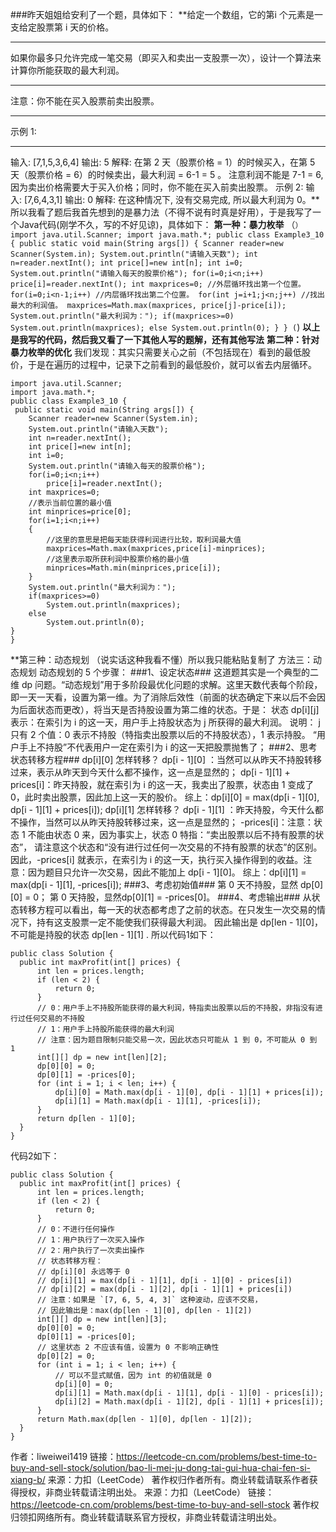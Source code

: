 ###昨天姐姐给安利了一个题，具体如下：
  **给定一个数组，它的第i 个元素是一支给定股票第 i 天的价格。
  ***
  如果你最多只允许完成一笔交易（即买入和卖出一支股票一次），设计一个算法来计算你所能获取的最大利润。
***
  注意：你不能在买入股票前卖出股票。
***
  示例 1:
***
  输入: [7,1,5,3,6,4]
  输出: 5
  解释: 在第 2 天（股票价格 = 1）的时候买入，在第 5 天（股票价格 = 6）的时候卖出，最大利润 = 6-1 = 5 。
  注意利润不能是 7-1 = 6, 因为卖出价格需要大于买入价格；同时，你不能在买入前卖出股票。
  示例 2:
  输入: [7,6,4,3,1]
  输出: 0
  解释: 在这种情况下, 没有交易完成, 所以最大利润为 0。**
  所以我看了题后我首先想到的是暴力法（不得不说有时真是好用），于是我写了一个Java代码(刚学不久，写的不好见谅)，具体如下：
  **第一种：暴力枚举**
  （```）
  import java.util.Scanner;
import java.math.*;
public class Example3_10 {
   public static void main(String args[]) {
	  Scanner reader=new Scanner(System.in);
	  System.out.println("请输入天数");
	  int n=reader.nextInt();
	  int price[]=new int[n];
	  int i=0;
	  System.out.println("请输入每天的股票价格");
	  for(i=0;i<n;i++)
		  price[i]=reader.nextInt();
	  int maxprices=0;
    //外层循环找出第一个位置。
	  for(i=0;i<n-1;i++)
      //内层循环找出第二个位置。
		  for(int j=i+1;j<n;j++)
        //找出最大的利润值。
			  maxprices=Math.max(maxprices, price[j]-price[i]);
	  System.out.println("最大利润为：");
	  if(maxprices>=0)
		  System.out.println(maxprices);
	  else
		  System.out.println(0);
}
}
(```)
  **以上是我写的代码，然后我又看了一下其他人写的题解，还有其他写法**
  **第二种：针对暴力枚举的优化**
  我们发现：其实只需要关心之前（不包括现在）看到的最低股价，于是在遍历的过程中，记录下之前看到的最低股价，就可以省去内层循环。
  ```
  import java.util.Scanner;
import java.math.*;
public class Example3_10 {
   public static void main(String args[]) {
	  Scanner reader=new Scanner(System.in);
	  System.out.println("请输入天数");
	  int n=reader.nextInt();
	  int price[]=new int[n];
	  int i=0;
	  System.out.println("请输入每天的股票价格");
	  for(i=0;i<n;i++)
		  price[i]=reader.nextInt();
	  int maxprices=0;
	  //表示当前位置的最小值
	  int minprices=price[0];
	  for(i=1;i<n;i++)
	  {
		  //这里的意思是把每天能获得利润进行比较，取利润最大值
		  maxprices=Math.max(maxprices,price[i]-minprices);
		  //这里表示取所获利润中股票价格的最小值
	      minprices=Math.min(minprices,price[i]);
	  }
	  System.out.println("最大利润为：");
	  if(maxprices>=0)
		  System.out.println(maxprices);
	  else
		  System.out.println(0);
}
}
```
  **第三种：动态规划
  （说实话这种我看不懂）所以我只能粘贴复制了
  方法三：动态规划
  动态规划的 5 个步骤：
  ###1、设定状态###
  这道题其实是一个典型的二维 dp 问题。“动态规划”用于多阶段最优化问题的求解。这里天数代表每个阶段，即一天一天看，设置为第一维。为了消除后效性（前面的状态确定下来以后不会因为后面状态而更改），将当天是否持股设置为第二维的状态。于是：
  状态 dp[i][j] 表示：在索引为 i 的这一天，用户手上持股状态为 j 所获得的最大利润。
  说明：
  j 只有 2 个值：0 表示不持股（特指卖出股票以后的不持股状态），1 表示持股。
  “用户手上不持股”不代表用户一定在索引为 i 的这一天把股票抛售了；
  ###2、思考状态转移方程###
  dp[i][0] 怎样转移？
  dp[i - 1][0] ：当然可以从昨天不持股转移过来，表示从昨天到今天什么都不操作，这一点是显然的；
  dp[i - 1][1] + prices[i]：昨天持股，就在索引为 i 的这一天，我卖出了股票，状态由 1 变成了 0，此时卖出股票，因此加上这一天的股价。
  综上：dp[i][0] = max(dp[i - 1][0], dp[i - 1][1] + prices[i]);
  dp[i][1] 怎样转移？
  dp[i - 1][1] ：昨天持股，今天什么都不操作，当然可以从昨天持股转移过来，这一点是显然的；
  -prices[i]：注意：状态 1 不能由状态 0 来，因为事实上，状态 0 特指：“卖出股票以后不持有股票的状态”，
  请注意这个状态和“没有进行过任何一次交易的不持有股票的状态”的区别。
  因此，-prices[i] 就表示，在索引为 i 的这一天，执行买入操作得到的收益。注意：因为题目只允许一次交易，因此不能加上 dp[i - 1][0]。
  综上：dp[i][1] = max(dp[i - 1][1], -prices[i]);
  ###3、考虑初始值###
  第 0 天不持股，显然 dp[0][0] = 0；
  第 0 天持股，显然dp[0][1] = -prices[0]。
  ###4、考虑输出###
  从状态转移方程可以看出，每一天的状态都考虑了之前的状态。在只发生一次交易的情况下，持有这支股票一定不能使我们获得最大利润。
  因此输出是 dp[len - 1][0]，不可能是持股的状态 dp[len - 1][1] .
  所以代码1如下：
  ```
  public class Solution {
    public int maxProfit(int[] prices) {
        int len = prices.length;
        if (len < 2) {
            return 0;
        }
        // 0：用户手上不持股所能获得的最大利润，特指卖出股票以后的不持股，非指没有进行过任何交易的不持股
        // 1：用户手上持股所能获得的最大利润
        // 注意：因为题目限制只能交易一次，因此状态只可能从 1 到 0，不可能从 0 到 1
        int[][] dp = new int[len][2];
        dp[0][0] = 0;
        dp[0][1] = -prices[0];
        for (int i = 1; i < len; i++) {
            dp[i][0] = Math.max(dp[i - 1][0], dp[i - 1][1] + prices[i]);
            dp[i][1] = Math.max(dp[i - 1][1], -prices[i]);
        }
        return dp[len - 1][0];
    }
}
```
  代码2如下：
  ```
  public class Solution {
    public int maxProfit(int[] prices) {
        int len = prices.length;
        if (len < 2) {
            return 0;
        }
        // 0：不进行任何操作
        // 1：用户执行了一次买入操作
        // 2：用户执行了一次卖出操作
        // 状态转移方程：
        // dp[i][0] 永远等于 0
        // dp[i][1] = max(dp[i - 1][1], dp[i - 1][0] - prices[i])
        // dp[i][2] = max(dp[i - 1][2], dp[i - 1][1] + prices[i])
        // 注意：如果是 `[7, 6, 5, 4, 3]` 这种波动，应该不交易，
        // 因此输出是：max(dp[len - 1][0], dp[len - 1][2])
        int[][] dp = new int[len][3];
        dp[0][0] = 0;
        dp[0][1] = -prices[0];
        // 这里状态 2 不应该有值，设置为 0 不影响正确性
        dp[0][2] = 0;
        for (int i = 1; i < len; i++) {
            // 可以不显式赋值，因为 int 的初值就是 0
            dp[i][0] = 0;
            dp[i][1] = Math.max(dp[i - 1][1], dp[i - 1][0] - prices[i]);
            dp[i][2] = Math.max(dp[i - 1][2], dp[i - 1][1] + prices[i]);
        }
        return Math.max(dp[len - 1][0], dp[len - 1][2]);
    }
}
```
  作者：liweiwei1419
  链接：https://leetcode-cn.com/problems/best-time-to-buy-and-sell-stock/solution/bao-li-mei-ju-dong-tai-gui-hua-chai-fen-si-xiang-b/
  来源：力扣（LeetCode）
  著作权归作者所有。商业转载请联系作者获得授权，非商业转载请注明出处。
  来源：力扣（LeetCode）
  链接：https://leetcode-cn.com/problems/best-time-to-buy-and-sell-stock
  著作权归领扣网络所有。商业转载请联系官方授权，非商业转载请注明出处。
